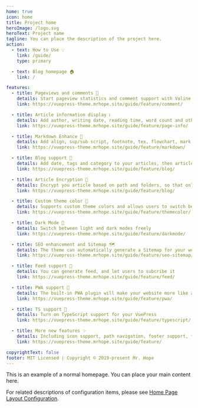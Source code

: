 ```yaml
---
home: true
icon: home
title: Project home
heroImage: /logo.svg
heroText: Project name
tagline: You can place the description of the project here.
action:
  - text: How to Use 💡
    link: /guide/
    type: primary

  - text: Blog homepage 🏠
    link: /

features:
  - title: Pageviews and comments 💬
    details: Start pageview statistics and comment support with Valine and Vssue
    link: https://vuepress-theme.mrhope.site/guide/feature/comment/

  - title: Article information display ℹ
    details: Add author, writing date, reading time, word count and other information to your article
    link: https://vuepress-theme.mrhope.site/guide/feature/page-info/

  - title: Markdown Enhance 🧰
    details: Add align, sup/sub script, footnote, tex, flowchart, mark and presentation support in markdown
    link: https://vuepress-theme.mrhope.site/guide/feature/markdown/

  - title: Blog support 📝
    details: Add date, tags and category to your articles, then article, tag, category and timeline list will be auto generated
    link: https://vuepress-theme.mrhope.site/guide/feature/blog/

  - title: Article Encryption 🔐
    details: Encrypt you article based on path and folders, so that only the one you want could see them
    link: https://vuepress-theme.mrhope.site/guide/feature/blog/

  - title: Custom theme color 🎨
    details: Supports custom theme colors and allows users to switch between preset theme colors
    link: https://vuepress-theme.mrhope.site/guide/feature/themecolor/

  - title: Dark Mode 🌙
    details: Switch between light and dark modes freely
    link: https://vuepress-theme.mrhope.site/guide/feature/darkmode/

  - title: SEO enhancement and Sitemap 🗺
    details: The theme can automatically generate a Sitemap for your website, and optimize the resulting web page for search engines.
    link: https://vuepress-theme.mrhope.site/guide/feature/seo-sitemap/

  - title: Feed support 📡
    details: You can generate feed, and let users to subcribe it
    link: https://vuepress-theme.mrhope.site/guide/feature/feed/

  - title: PWA support 📲
    details: The built-in PWA plugin will make your website more like an APP.
    link: https://vuepress-theme.mrhope.site/guide/feature/pwa/

  - title: TS support 🔧
    details: Turn on TypeScript support for your VuePress
    link: https://vuepress-theme.mrhope.site/guide/feature/typescript/

  - title: More new features ✨
    details: Including icon support, path navigation, footer support, fullscreen button, blog homepage, etc.
    link: https://vuepress-theme.mrhope.site/guide/feature/

copyrightText: false
footer: MIT Licensed | Copyright © 2019-present Mr. Hope
---
```


This is an example of a normal homepage. You can place your main content here.

For related descriptions of configuration items, please see [Home Page Layout Configuration](https://vuepress-theme.mrhope.site/guide/layout/home/).
